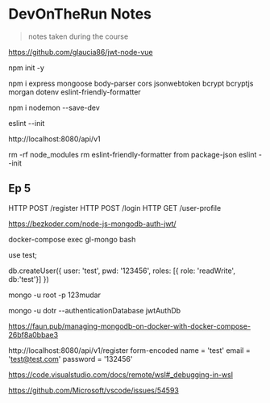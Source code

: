 # DevOnTheRun Notes

> notes taken during the course

https://github.com/glaucia86/jwt-node-vue

npm init -y

npm i express mongoose body-parser cors jsonwebtoken bcrypt bcryptjs morgan dotenv eslint-friendly-formatter

npm i nodemon --save-dev

eslint --init

http://localhost:8080/api/v1

rm -rf node_modules
rm eslint-friendly-formatter from package-json
eslint --init

## Ep 5

HTTP POST /register
HTTP POST /login
HTTP GET /user-profile

https://bezkoder.com/node-js-mongodb-auth-jwt/

docker-compose exec gl-mongo bash

use test;

db.createUser({
user: 'test',
pwd: '123456',
roles: [{ role: 'readWrite', db:'test'}]
})

mongo -u root -p 123mudar

mongo -u dotr --authenticationDatabase jwtAuthDb

https://faun.pub/managing-mongodb-on-docker-with-docker-compose-26bf8a0bbae3

http://localhost:8080/api/v1/register
form-encoded
name = 'test'
email = 'test@test.com'
password = '132456'

https://code.visualstudio.com/docs/remote/wsl#_debugging-in-wsl

https://github.com/Microsoft/vscode/issues/54593
